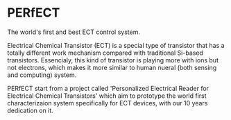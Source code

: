 # PERfECT
The world's first and best ECT control system.

Electrical Chemical Transistor (ECT) is a special type of transistor that has a totally different work mechanism compared with traditional Si-based transistors. Essencialy, this kind of transistor is playing more with ions but not electrons, which makes it more similar to human nueral (both sensing and computing) system.

PERfECT start from a project called 'Personalized Electrical Reader for Electrical Chemical Transistors' which aim to prototype the world first characterizaion system specifically for ECT devices, with our 10 years dedication on it.
